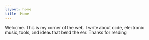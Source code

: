 ```yaml
---
layout: home
title: Home
---
```


Welcome. This is my corner of the web. I write about code, electronic music, tools, and ideas that bend the ear. Thanks for reading
